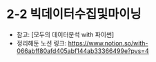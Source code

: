 # 2-2 빅데이터수집및마이닝

- 참고: [모두의 데이터분석 with 파이썬]
- 정리해둔 노션 링크: https://www.notion.so/with-066abff80afd405abf144ab33366499e?pvs=4
